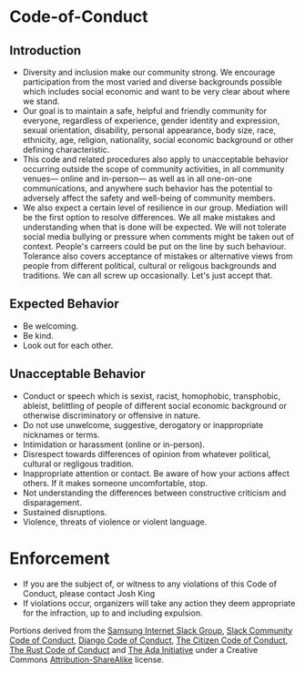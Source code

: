 # Code-of-Conduct

## Introduction
* Diversity and inclusion make our community strong. We encourage participation from the most varied and diverse backgrounds possible which includes social economic and want to be very clear about where we stand.
* Our goal is to maintain a safe, helpful and friendly community for everyone, regardless of experience, gender identity and expression, sexual orientation, disability, personal appearance, body size, race, ethnicity, age, religion, nationality, social economic background or other defining characteristic.
* This code and related procedures also apply to unacceptable behavior occurring outside the scope of community activities, in all community venues— online and in-person— as well as in all one-on-one communications, and anywhere such behavior has the potential to adversely affect the safety and well-being of community members.
* We also expect a certain level of resilience in our group. Mediation will be the first option to resolve differences. We all make mistakes and understanding when that is done will be expected. We will not tolerate social media bullying or pressure when comments might be taken out of context. People's carreers could be put on the line by such behaviour. Tolerance also covers acceptance of mistakes or alternative views from people from different political, cultural or religous backgrounds and traditions. We can all screw up occasionally. Let's just accept that.

## Expected Behavior
* Be welcoming.
* Be kind.
* Look out for each other.

## Unacceptable Behavior
* Conduct or speech which is sexist, racist, homophobic, transphobic, ableist, belittling of people of different social economic background or otherwise discriminatory or offensive in nature.
* Do not use unwelcome, suggestive, derogatory or inappropriate nicknames or terms.
* Intimidation or harassment (online or in-person).
* Disrespect towards differences of opinion from whatever political, cultural or regligous tradition.
* Inappropriate attention or contact. Be aware of how your actions affect others. If it makes someone uncomfortable, stop.
* Not understanding the differences between constructive criticism and disparagement.
* Sustained disruptions.
* Violence, threats of violence or violent language.

# Enforcement
* If you are the subject of, or witness to any violations of this Code of Conduct, please contact Josh King
* If violations occur, organizers will take any action they deem appropriate for the infraction, up to and including expulsion.

Portions derived from the [Samsung Internet Slack Group](https://samsunginter.net/coc), [Slack Community Code of Conduct](https://api.slack.com/docs/community-code-of-conduct), [Django Code of Conduct](https://www.djangoproject.com/conduct/), [The Citizen Code of Conduct](http://citizencodeofconduct.org/), [The Rust Code of Conduct](https://www.rust-lang.org/en-US/conduct.html) and [The Ada Initiative](https://adainitiative.org/2014/02/18/howto-design-a-code-of-conduct-for-your-community/) under a Creative Commons [Attribution-ShareAlike](https://creativecommons.org/licenses/by-sa/3.0/) license.
